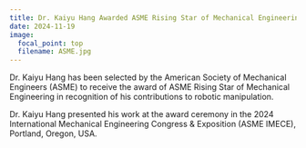 ```yaml
---
title: Dr. Kaiyu Hang Awarded ASME Rising Star of Mechanical Engineering
date: 2024-11-19
image:
  focal_point: top
  filename: ASME.jpg
---
```


Dr. Kaiyu Hang has been selected by the American Society of Mechanical Engineers (ASME) to receive the award of ASME Rising Star of Mechanical Engineering in recognition of his contributions to robotic
manipulation. 

Dr. Kaiyu Hang presented his work at the award ceremony in the 2024 International Mechanical Engineering Congress & Exposition (ASME IMECE), Portland, Oregon, USA.
